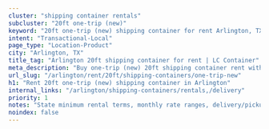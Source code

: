 ```yaml
---
cluster: "shipping container rentals"
subcluster: "20ft one-trip (new)"
keyword: "20ft one-trip (new) shipping container for rent Arlington, TX"
intent: "Transactional-Local"
page_type: "Location-Product"
city: "Arlington, TX"
title_tag: "Arlington 20ft shipping container for rent | LC Container"
meta_description: "Buy one-trip (new) 20ft shipping container rent with local delivery in Arlington, TX. LC Container — local Since 2003. Request a fast quote today."
url_slug: "/arlington/rent/20ft/shipping-containers/one-trip-new"
h1: "Rent 20ft one-trip (new) shipping container in Arlington"
internal_links: "/arlington/shipping-containers/rentals,/delivery"
priority: 1
notes: "State minimum rental terms, monthly rate ranges, delivery/pickup fees, service area."
noindex: false
---
```


<!-- TODO: Add unique city/inventory copy, images, and internal links here. -->

